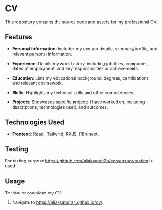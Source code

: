 # CV


This repository contains the source code and assets for my professional CV.

## Features

- **Personal Information**: Includes my contact details, summary/profile, and relevant personal information.
  
- **Experience**: Details my work history, including job titles, companies, dates of employment, and key responsibilities or achievements.
  
- **Education**: Lists my educational background, degrees, certifications, and relevant coursework.
  
- **Skills**: Highlights my technical skills and other competencies.
  
- **Projects**: Showcases specific projects I have worked on, including descriptions, technologies used, and outcomes.
  

## Technologies Used

- **Frontend**: React, Tailwind, RXJS, i18n-next.

## Testing

For testing purpose  https://github.com/aliaksandrZh/screenshot-testing is used
  

## Usage

To view or download my CV:

1. Navigate to https://aliaksandrzh.github.io/cv/.


